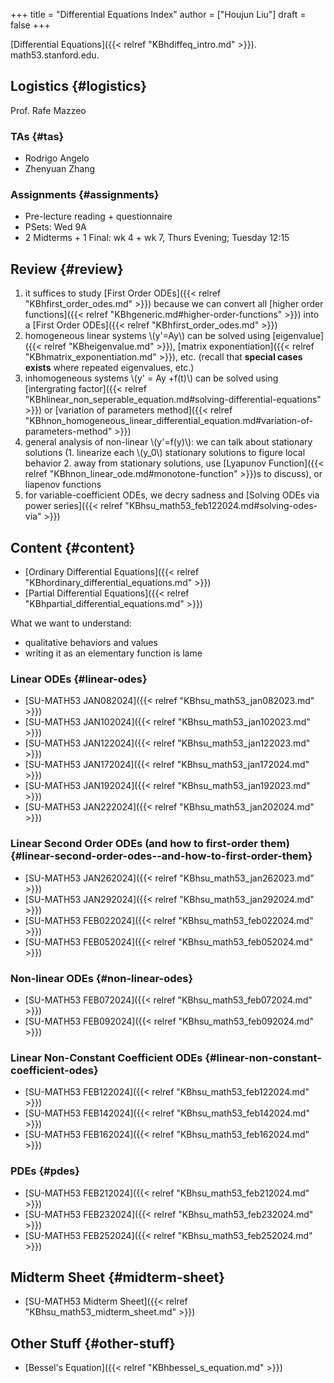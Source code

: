 +++
title = "Differential Equations Index"
author = ["Houjun Liu"]
draft = false
+++

[Differential Equations]({{< relref "KBhdiffeq_intro.md" >}}). math53.stanford.edu.


## Logistics {#logistics}

Prof. Rafe Mazzeo


### TAs {#tas}

-   Rodrigo Angelo
-   Zhenyuan Zhang


### Assignments {#assignments}

-   Pre-lecture reading + questionnaire
-   PSets: Wed 9A
-   2 Midterms + 1 Final: wk 4 + wk 7, Thurs Evening; Tuesday 12:15


## Review {#review}

1.  it suffices to study [First Order ODEs]({{< relref "KBhfirst_order_odes.md" >}}) because we can convert all [higher order functions]({{< relref "KBhgeneric.md#higher-order-functions" >}}) into a [First Order ODEs]({{< relref "KBhfirst_order_odes.md" >}})
2.  homogeneous linear systems \\(y'=Ay\\) can be solved using [eigenvalue]({{< relref "KBheigenvalue.md" >}}), [matrix exponentiation]({{< relref "KBhmatrix_exponentiation.md" >}}), etc. (recall that **special cases exists** where repeated eigenvalues, etc.)
3.  inhomogeneous systems \\(y' = Ay +f(t)\\) can be solved using [intergrating factor]({{< relref "KBhlinear_non_seperable_equation.md#solving-differential-equations" >}}) or [variation of parameters method]({{< relref "KBhnon_homogeneous_linear_differential_equation.md#variation-of-parameters-method" >}})
4.  general analysis of non-linear \\(y'=f(y)\\): we can talk about stationary solutions (1. linearize each \\(y\_0\\) stationary solutions to figure local behavior 2. away from stationary solutions, use [Lyapunov Function]({{< relref "KBhnon_linear_ode.md#monotone-function" >}})s to discuss), or liapenov functions
5.  for variable-coefficient ODEs, we decry sadness and [Solving ODEs via power series]({{< relref "KBhsu_math53_feb122024.md#solving-odes-via" >}})


## Content {#content}

-   [Ordinary Differential Equations]({{< relref "KBhordinary_differential_equations.md" >}})
-   [Partial Differential Equations]({{< relref "KBhpartial_differential_equations.md" >}})

What we want to understand:

-   qualitative behaviors and values
-   writing it as an elementary function is lame


### Linear ODEs {#linear-odes}

-   [SU-MATH53 JAN082024]({{< relref "KBhsu_math53_jan082023.md" >}})
-   [SU-MATH53 JAN102024]({{< relref "KBhsu_math53_jan102023.md" >}})
-   [SU-MATH53 JAN122024]({{< relref "KBhsu_math53_jan122023.md" >}})
-   [SU-MATH53 JAN172024]({{< relref "KBhsu_math53_jan172024.md" >}})
-   [SU-MATH53 JAN192024]({{< relref "KBhsu_math53_jan192023.md" >}})
-   [SU-MATH53 JAN222024]({{< relref "KBhsu_math53_jan202024.md" >}})


### Linear Second Order ODEs (and how to first-order them) {#linear-second-order-odes--and-how-to-first-order-them}

-   [SU-MATH53 JAN262024]({{< relref "KBhsu_math53_jan262023.md" >}})
-   [SU-MATH53 JAN292024]({{< relref "KBhsu_math53_jan292024.md" >}})
-   [SU-MATH53 FEB022024]({{< relref "KBhsu_math53_feb022024.md" >}})
-   [SU-MATH53 FEB052024]({{< relref "KBhsu_math53_feb052024.md" >}})


### Non-linear ODEs {#non-linear-odes}

-   [SU-MATH53 FEB072024]({{< relref "KBhsu_math53_feb072024.md" >}})
-   [SU-MATH53 FEB092024]({{< relref "KBhsu_math53_feb092024.md" >}})


### Linear Non-Constant Coefficient ODEs {#linear-non-constant-coefficient-odes}

-   [SU-MATH53 FEB122024]({{< relref "KBhsu_math53_feb122024.md" >}})
-   [SU-MATH53 FEB142024]({{< relref "KBhsu_math53_feb142024.md" >}})
-   [SU-MATH53 FEB162024]({{< relref "KBhsu_math53_feb162024.md" >}})


### PDEs {#pdes}

-   [SU-MATH53 FEB212024]({{< relref "KBhsu_math53_feb212024.md" >}})
-   [SU-MATH53 FEB232024]({{< relref "KBhsu_math53_feb232024.md" >}})
-   [SU-MATH53 FEB252024]({{< relref "KBhsu_math53_feb252024.md" >}})


## Midterm Sheet {#midterm-sheet}

-   [SU-MATH53 Midterm Sheet]({{< relref "KBhsu_math53_midterm_sheet.md" >}})


## Other Stuff {#other-stuff}

-   [Bessel's Equation]({{< relref "KBhbessel_s_equation.md" >}})
